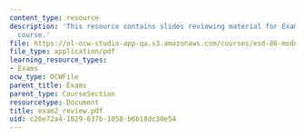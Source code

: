 ```yaml
---
content_type: resource
description: 'This resource contains slides reviewing material for Exam #2 for the
  course.'
file: https://ol-ocw-studio-app-qa.s3.amazonaws.com/courses/esd-86-models-data-and-inference-for-socio-technical-systems-spring-2007/c26e72a41029637b1058b6b18dc30e54_exam2_review.pdf
file_type: application/pdf
learning_resource_types:
- Exams
ocw_type: OCWFile
parent_title: Exams
parent_type: CourseSection
resourcetype: Document
title: exam2_review.pdf
uid: c26e72a4-1029-637b-1058-b6b18dc30e54
---
```

